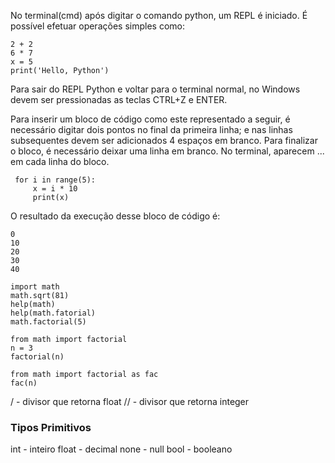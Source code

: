 No terminal(cmd) após digitar o comando python, um REPL é iniciado. É possível efetuar operações simples como:

```
2 + 2
6 * 7
x = 5
print('Hello, Python')
```
Para sair do REPL Python e voltar para o terminal normal, no Windows devem ser pressionadas as teclas CTRL+Z e ENTER.


Para inserir um bloco de código como este representado a seguir, é necessário digitar dois pontos no final da primeira linha; e nas linhas subsequentes devem ser adicionados 4 espaços em branco. Para finalizar o bloco, é necessário deixar uma linha em branco. No terminal, aparecem ... em cada linha do bloco.
```
 for i in range(5):
     x = i * 10
     print(x)
```

O resultado da execução desse bloco de código é:
```
0
10
20
30
40
```

```
import math
math.sqrt(81)
help(math)
help(math.fatorial)
math.factorial(5)

from math import factorial
n = 3
factorial(n)

from math import factorial as fac
fac(n)
```

/ - divisor que retorna float
// - divisor que retorna integer

### Tipos Primitivos ###

int - inteiro
float - decimal
none - null
bool - booleano









